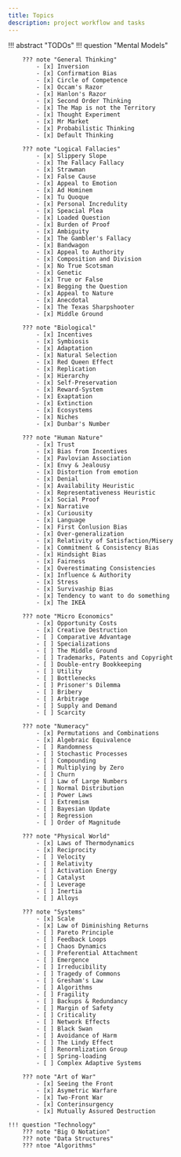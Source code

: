 ```yaml
---
title: Topics
description: project workflow and tasks
---
```


!!! abstract "TODOs"
    !!! question "Mental Models"

        ??? note "General Thinking"
            - [x] Inversion
            - [x] Confirmation Bias
            - [x] Circle of Competence 
            - [x] Occam's Razor 
            - [x] Hanlon's Razor
            - [x] Second Order Thinking
            - [x] The Map is not the Territory
            - [x] Thought Experiment
            - [x] Mr Market
            - [x] Probabilistic Thinking
            - [x] Default Thinking

        ??? note "Logical Fallacies"
            - [x] Slippery Slope
            - [x] The Fallacy Fallacy
            - [x] Strawman
            - [x] False Cause
            - [x] Appeal to Emotion
            - [x] Ad Hominem
            - [x] Tu Quoque
            - [x] Personal Incredulity
            - [x] Speacial Plea
            - [x] Loaded Question
            - [x] Burden of Proof
            - [x] Ambiguity
            - [x] The Gambler's Fallacy
            - [x] Bandwagon
            - [x] Appeal to Authority
            - [x] Composition and Division
            - [x] No True Scotsman
            - [x] Genetic
            - [x] True or False
            - [x] Begging the Question
            - [x] Appeal to Nature
            - [x] Anecdotal
            - [x] The Texas Sharpshooter
            - [x] Middle Ground

        ??? note "Biological"
            - [x] Incentives
            - [x] Symbiosis
            - [x] Adaptation
            - [x] Natural Selection
            - [x] Red Queen Effect
            - [x] Replication
            - [x] Hierarchy
            - [x] Self-Preservation 
            - [x] Reward-System
            - [x] Exaptation
            - [x] Extinction
            - [x] Ecosystems
            - [x] Niches
            - [x] Dunbar's Number
    
        ??? note "Human Nature"
            - [x] Trust
            - [x] Bias from Incentives
            - [x] Pavlovian Association
            - [x] Envy & Jealousy
            - [x] Distortion from emotion
            - [x] Denial
            - [x] Availability Heuristic
            - [x] Representativeness Heuristic
            - [x] Social Proof
            - [x] Narrative
            - [x] Curiousity
            - [x] Language
            - [x] First Conlusion Bias
            - [x] Over-generalization
            - [x] Relativity of Satisfaction/Misery
            - [x] Commitment & Consistency Bias
            - [x] Hindsight Bias
            - [x] Fairness
            - [x] Overestimating Consistencies
            - [x] Influence & Authority
            - [x] Stress
            - [x] Survivaship Bias
            - [x] Tendency to want to do something
            - [x] The IKEA
  
        ??? note "Micro Economics"
            - [x] Opportunity Costs
            - [x] Creative Destruction
            - [ ] Comparative Advantage
            - [ ] Specializations
            - [ ] The Middle Ground
            - [ ] Trademarks, Patents and Copyright
            - [ ] Double-entry Bookkeeping
            - [ ] Utility
            - [ ] Bottlenecks
            - [ ] Prisoner's Dilemma
            - [ ] Bribery
            - [ ] Arbitrage
            - [ ] Supply and Demand
            - [ ] Scarcity
  
        ??? note "Numeracy"
            - [x] Permutations and Combinations
            - [x] Algebraic Equivalence
            - [ ] Randomness
            - [ ] Stochastic Processes
            - [ ] Compounding 
            - [ ] Multiplying by Zero
            - [ ] Churn
            - [ ] Law of Large Numbers
            - [ ] Normal Distribution
            - [ ] Power Laws
            - [ ] Extremism
            - [ ] Bayesian Update
            - [ ] Regression 
            - [ ] Order of Magnitude

        ??? note "Physical World"
            - [x] Laws of Thermodynamics
            - [x] Reciprocity
            - [ ] Velocity
            - [ ] Relativity
            - [ ] Activation Energy
            - [ ] Catalyst
            - [ ] Leverage
            - [ ] Inertia
            - [ ] Alloys

        ??? note "Systems"
            - [x] Scale
            - [x] Law of Diminishing Returns
            - [ ] Pareto Principle
            - [ ] Feedback Loops
            - [ ] Chaos Dynamics
            - [ ] Preferential Attachment
            - [ ] Emergence
            - [ ] Irreducibility
            - [ ] Tragedy of Commons
            - [ ] Gresham's Law
            - [ ] Algorithms
            - [ ] Fragility
            - [ ] Backups & Redundancy
            - [ ] Margin of Safety
            - [ ] Criticality
            - [ ] Network Effects
            - [ ] Black Swan
            - [ ] Avoidance of Harm
            - [ ] The Lindy Effect
            - [ ] Renormlization Group
            - [ ] Spring-loading
            - [ ] Complex Adaptive Systems
  
        ??? note "Art of War"
            - [x] Seeing the Front
            - [x] Asymetric Warfare
            - [x] Two-Front War
            - [x] Conterinsurgency
            - [x] Mutually Assured Destruction

    !!! question "Technology"
        ??? note "Big O Notation"
        ??? note "Data Structures"
        ??? ntoe "Algorithms"